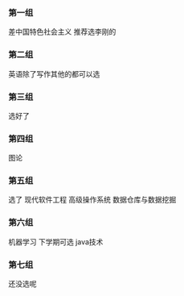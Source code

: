 ### 第一组
差中国特色社会主义    推荐选李刚的
### 第二组
英语除了写作其他的都可以选
### 第三组
选好了
### 第四组
图论
### 第五组
选了  现代软件工程   高级操作系统  数据仓库与数据挖掘
### 第六组
机器学习    下学期可选 java技术
### 第七组
还没选呢